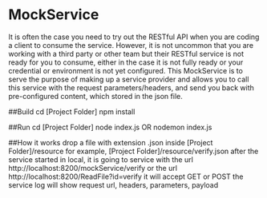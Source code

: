 # MockService
It is often the case you need to try out the RESTful API when you are coding a client to consume the service.  However, it is not uncommon that you are working with a third party or other team but their RESTful service is not ready for you to consume, either in the case it is not fully ready or your credential or environment is not yet configured.
This MockService is to serve the purpose of making up a service provider and allows you to call this service with the request parameters/headers, and send you back with pre-configured content, which stored in the json file.

##Build
cd [Project Folder]
npm install

##Run
cd [Project Folder]
node index.js
OR
nodemon index.js

##How it works
drop a file with extension .json inside [Project Folder]/resource
for example, [Project Folder]/resource/verify.json
after the service started in local, it is going to service with the url http://localhost:8200/mockService/verify
or the url http://localhost:8200/ReadFile?id=verify
it will accept GET or POST
the service log will show request url, headers, parameters, payload
